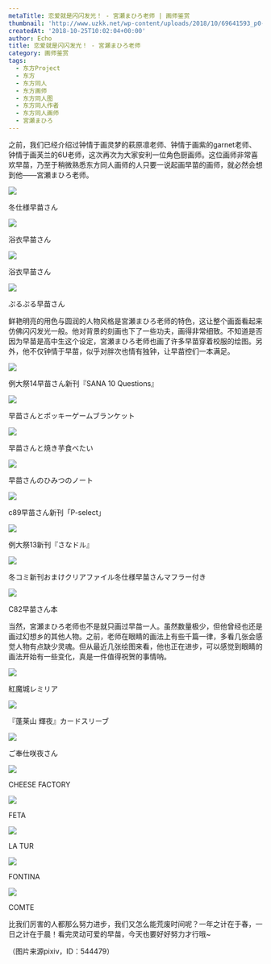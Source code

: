```yaml
---
metaTitle: 恋爱就是闪闪发光！ - 宮瀬まひろ老师 | 画师鉴赏
thumbnail: 'http://www.uzkk.net/wp-content/uploads/2018/10/69641593_p0-799x510.jpg'
createdAt: '2018-10-25T10:02:04+00:00'
author: Echo
title: 恋爱就是闪闪发光！ - 宮瀬まひろ老师
category: 画师鉴赏
tags:
  - 东方Project
  - 东方
  - 东方同人
  - 东方画师
  - 东方同人图
  - 东方同人作者
  - 东方同人画师
  - 宮瀬まひろ
---
```


之前，我们已经介绍过钟情于画灵梦的萩原凛老师、钟情于画紫的garnet老师、钟情于画芙兰的6U老师，这次再次为大家安利一位角色厨画师。这位画师非常喜欢早苗，乃至于稍微熟悉东方同人画师的人只要一说起画早苗的画师，就必然会想到他——宮瀬まひろ老师。

![](http://www.uzkk.net/wp-content/uploads/2018/10/66408991_p0.jpg)

冬仕様早苗さん

![](http://www.uzkk.net/wp-content/uploads/2018/10/64278955_p0.jpg)

浴衣早苗さん

![](http://www.uzkk.net/wp-content/uploads/2018/10/68530067_p0.jpg)

浴衣早苗さん

![](http://www.uzkk.net/wp-content/uploads/2018/10/59482668_p0.jpg)

ぷるぷる早苗さん

鲜艳明亮的用色与圆润的人物风格是宮瀬まひろ老师的特色，这让整个画面看起来仿佛闪闪发光一般。他对背景的刻画也下了一些功夫，画得非常细致。不知道是否因为早苗是高中生这个设定，宮瀬まひろ老师也画了许多早苗穿着校服的绘图。另外，他不仅钟情于早苗，似乎对胖次也情有独钟，让早苗控们一本满足。

![](http://www.uzkk.net/wp-content/uploads/2018/10/62697565_p0.jpg)

例大祭14早苗さん新刊『SANA 10 Questions』

![](http://www.uzkk.net/wp-content/uploads/2018/10/66380459_p0.jpg)

早苗さんとポッキーゲームブランケット

![](http://www.uzkk.net/wp-content/uploads/2018/10/66356102_p0.jpg)

早苗さんと焼き芋食べたい

![](http://www.uzkk.net/wp-content/uploads/2018/10/62751951_p0.jpg)

早苗さんのひみつのノート

![](http://www.uzkk.net/wp-content/uploads/2018/10/54230808_p0.jpg)

c89早苗さん新刊「P-select」

![](http://www.uzkk.net/wp-content/uploads/2018/10/56596588_p0.jpg)

例大祭13新刊『さなドル』

![](http://www.uzkk.net/wp-content/uploads/2018/10/40472080_p0-727x1024.jpg)

冬コミ新刊おまけクリアファイル冬仕様早苗さんマフラー付き

![](http://www.uzkk.net/wp-content/uploads/2018/10/28915592_p0-1024x723.jpg)

C82早苗さん本

当然，宮瀬まひろ老师也不是就只画过早苗一人。虽然数量极少，但他曾经也还是画过幻想乡的其他人物。之前，老师在眼睛的画法上有些千篇一律，多看几张会感觉人物有点缺少灵魂。但从最近几张绘图来看，他也正在进步，可以感觉到眼睛的画法开始有一些变化，真是一件值得祝贺的事情呐。

![](http://www.uzkk.net/wp-content/uploads/2018/10/62522848_p0.jpg)

紅魔城レミリア

![](http://www.uzkk.net/wp-content/uploads/2018/10/56576177_p0-746x1024.jpg)

『蓬莱山 輝夜』カードスリーブ

![](http://www.uzkk.net/wp-content/uploads/2018/10/68465873_p0.jpg)

ご奉仕咲夜さん

![](http://www.uzkk.net/wp-content/uploads/2018/10/51801622_p0.jpg)

CHEESE FACTORY

![](http://www.uzkk.net/wp-content/uploads/2018/10/43292776_p0.jpg)

FETA

![](http://www.uzkk.net/wp-content/uploads/2018/10/28915858_p0.jpg)

LA TUR

![](http://www.uzkk.net/wp-content/uploads/2018/10/23704795_p0.jpg)

FONTINA

![](http://www.uzkk.net/wp-content/uploads/2018/10/40403034_p0.jpg)

COMTE

比我们厉害的人都那么努力进步，我们又怎么能荒废时间呢？一年之计在于春，一日之计在于晨！看完灵动可爱的早苗，今天也要好好努力才行哦~

（图片来源pixiv，ID：544479）
